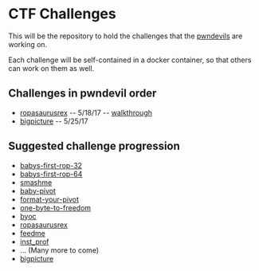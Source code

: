 # CTF Challenges

This will be the repository to hold the challenges that the
[pwndevils][pwndevils-ctf-time] are working on.

Each challenge will be self-contained in a docker container, so that
others can work on them as well.

## Challenges in pwndevil order

- [ropasaurusrex][ropasaurusrex] -- 5/18/17 -- [walkthrough][ropsaurus-walk]
- [bigpicture][bigpicture] -- 5/25/17

## Suggested challenge progression

- [babys-first-rop-32][babys-first-rop-32]
- [babys-first-rop-64][babys-first-rop-64]
- [smashme][smashme]
- [baby-pivot][baby-pivot]
- [format-your-pivot][format-your-pivot]
- [one-byte-to-freedom][one-byte-to-freedom]
- [byoc][byoc]
- [ropasaurusrex][ropasaurusrex]
- [feedme][feedme]
- [inst_prof][inst_prof]
- ... (Many more to come)
- [bigpicture][bigpicture]


[smashme]: smashme/README.md
[babys-first-rop-32]: babys-first-rop-32/README.md
[babys-first-rop-64]: babys-first-rop-64/README.md
[baby-pivot]: baby-pivot/README.md
[pwndevils-ctf-time]: https://ctftime.org/team/14321
[ropasaurusrex]: ropasaurusrex/README.md
[bigpicture]: bigpicture/README.md
[ropsaurus-walk]: https://youtu.be/GySsNkUwp84
[format-your-pivot]: format-your-pivot/README.md
[one-byte-to-freedom]: one-byte-to-freedom/README.md
[byoc]: byoc/README.md
[feedme]: feedme/README.md
[inst_prof]: inst_prof/README.md

